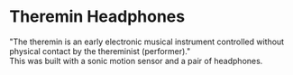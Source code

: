 # Theremin Headphones
"The theremin is an early electronic musical instrument controlled without physical contact by the thereminist (performer)."   
This was built with a sonic motion sensor and a pair of headphones. 
